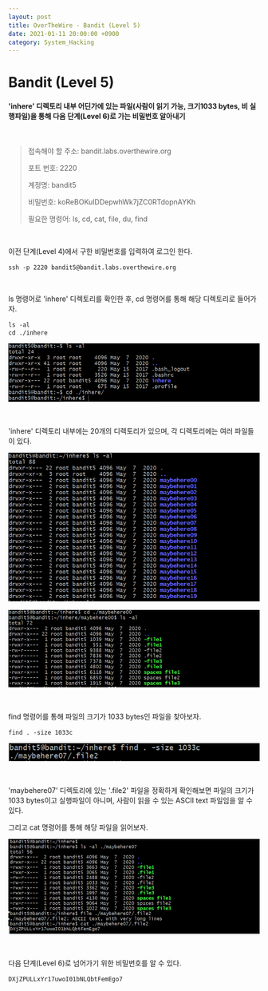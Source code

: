 ```yaml
---
layout: post
title: OverTheWire - Bandit (Level 5)
date: 2021-01-11 20:00:00 +0900
category: System_Hacking
---
```



# Bandit (Level 5)

#### 'inhere' 디렉토리 내부 어딘가에 있는 파일(사람이 읽기 가능, 크기1033 bytes, 비 실행파일)을 통해 다음 단계(Level 6)로 가는 비밀번호 알아내기

<br/>


> 접속해야 할 주소:  bandit.labs.overthewire.org
>
> 포트 번호: 2220
>
> 계정명: bandit5
>
> 비밀번호: koReBOKuIDDepwhWk7jZC0RTdopnAYKh
>
> 필요한 명령어: ls, cd, cat, file, du, find

<br/>

이전 단계(Level 4)에서 구한 비밀번호를 입력하여 로그인 한다.

```shell
ssh -p 2220 bandit5@bandit.labs.overthewire.org
```

<br/>

ls 명령어로 'inhere' 디렉토리를 확인한 후, cd 명령어를 통해 해당 디렉토리로 들어가자. 

```shell
ls -al
cd ./inhere
```

![bandit5_1](/public/img/bandit5_1.PNG) 

<br/>

'inhere' 디렉토리 내부에는 20개의 디렉토리가 있으며, 각 디렉토리에는 여러 파일들이 있다. 

![bandit5_2](/public/img/bandit5_2.PNG) 

![bandit5_2-2](/public/img/bandit5_2-2.PNG) 

<br/>

find 명령어를 통해 파일의 크기가 1033 bytes인 파일을 찾아보자.

```shell
find . -size 1033c
```

 ![bandit5_3](/public/img/bandit5_3.PNG) 

<br/>

'maybehere07' 디렉토리에 있는 '.file2' 파일을 정확하게 확인해보면 파일의 크기가 1033 bytes이고 실행파일이 아니며, 사람이 읽을 수 있는 ASCII text 파일임을 알 수 있다.

그리고 cat 명령어를 통해 해당 파일을 읽어보자.

 ![bandit5_4](/public/img/bandit5_4.PNG) 

<br/>

다음 단계(Level 6)로 넘어가기 위한 비밀번호를 알 수 있다.

```shell
DXjZPULLxYr17uwoI01bNLQbtFemEgo7
```

